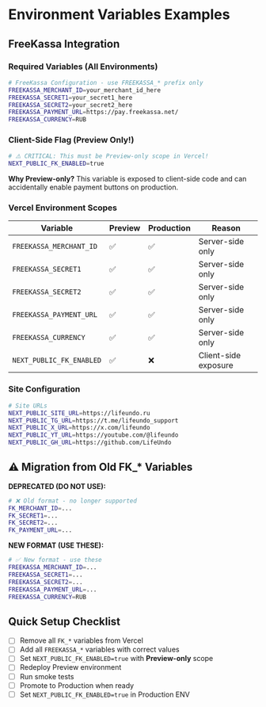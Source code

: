 # Environment Variables Examples

## FreeKassa Integration

### Required Variables (All Environments)

```bash
# FreeKassa Configuration - use FREEKASSA_* prefix only
FREEKASSA_MERCHANT_ID=your_merchant_id_here
FREEKASSA_SECRET1=your_secret1_here
FREEKASSA_SECRET2=your_secret2_here
FREEKASSA_PAYMENT_URL=https://pay.freekassa.net/
FREEKASSA_CURRENCY=RUB
```

### Client-Side Flag (Preview Only!)

```bash
# ⚠️ CRITICAL: This must be Preview-only scope in Vercel!
NEXT_PUBLIC_FK_ENABLED=true
```

**Why Preview-only?** This variable is exposed to client-side code and can accidentally enable payment buttons on production.

### Vercel Environment Scopes

| Variable | Preview | Production | Reason |
|----------|---------|------------|---------|
| `FREEKASSA_MERCHANT_ID` | ✅ | ✅ | Server-side only |
| `FREEKASSA_SECRET1` | ✅ | ✅ | Server-side only |
| `FREEKASSA_SECRET2` | ✅ | ✅ | Server-side only |
| `FREEKASSA_PAYMENT_URL` | ✅ | ✅ | Server-side only |
| `FREEKASSA_CURRENCY` | ✅ | ✅ | Server-side only |
| `NEXT_PUBLIC_FK_ENABLED` | ✅ | ❌ | Client-side exposure |

### Site Configuration

```bash
# Site URLs
NEXT_PUBLIC_SITE_URL=https://lifeundo.ru
NEXT_PUBLIC_TG_URL=https://t.me/lifeundo_support
NEXT_PUBLIC_X_URL=https://x.com/lifeundo
NEXT_PUBLIC_YT_URL=https://youtube.com/@lifeundo
NEXT_PUBLIC_GH_URL=https://github.com/LifeUndo
```

## ⚠️ Migration from Old FK_* Variables

**DEPRECATED (DO NOT USE):**
```bash
# ❌ Old format - no longer supported
FK_MERCHANT_ID=...
FK_SECRET1=...
FK_SECRET2=...
FK_PAYMENT_URL=...
```

**NEW FORMAT (USE THESE):**
```bash
# ✅ New format - use these
FREEKASSA_MERCHANT_ID=...
FREEKASSA_SECRET1=...
FREEKASSA_SECRET2=...
FREEKASSA_PAYMENT_URL=...
FREEKASSA_CURRENCY=RUB
```

## Quick Setup Checklist

- [ ] Remove all `FK_*` variables from Vercel
- [ ] Add all `FREEKASSA_*` variables with correct values
- [ ] Set `NEXT_PUBLIC_FK_ENABLED=true` with **Preview-only** scope
- [ ] Redeploy Preview environment
- [ ] Run smoke tests
- [ ] Promote to Production when ready
- [ ] Set `NEXT_PUBLIC_FK_ENABLED=true` in Production ENV
